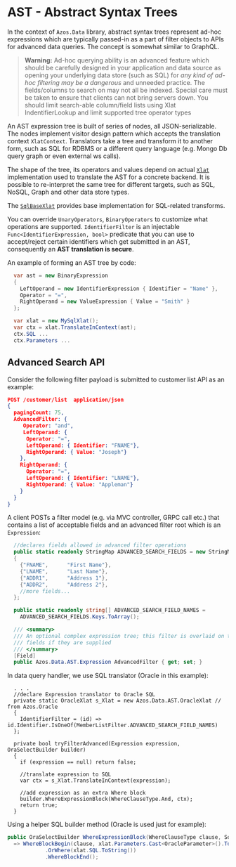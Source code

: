 ﻿# AST - Abstract Syntax Trees

In the context of `Azos.Data` library, abstract syntax trees represent ad-hoc expressions which are typically passed-in as a part of filter objects to APIs for advanced data queries. 
The concept is somewhat similar to GraphQL.

> **Warning:** Ad-hoc querying ability is an advanced feature which should be carefully designed in your application 
> and data source as opening your underlying data store (such as SQL) for *any kind of ad-hoc filtering may be a
> dangerous* and unneeded practice. The fields/columns to search on may not all be indexed. Special care must be taken to 
> ensure that clients can not bring servers down. You should limit search-able column/field lists using Xlat 
> IndentifierLookup and limit supported tree operator types

An AST expression tree is built of series of nodes, all JSON-serializable. The nodes implement visitor design pattern which 
accepts the translation context `XlatContext`. Translators take a tree and transform it to another
form, such as SQL for RDBMS or a different query language (e.g. Mongo Db query graph or even external ws calls).

The shape of the tree, its operators and values depend on actual [`Xlat`](xlat.cs) implementation used to translate
the AST for a concrete backend. It is possible to re-interpret the same tree for different targets, such as SQL, 
NoSQL, Graph and other data store types.

The [`SqlBaseXlat`](SqlBaseXlat.cs) provides base implementation for SQL-related transforms.

You can override `UnaryOperators`, `BinaryOperators` to customize what operations are supported.
`IdentifierFilter` is an injectable `Func<IdentifierExpression, bool>` predicate that you can use to accept/reject
certain identifiers which get submitted in an AST, consequently an **AST translation is secure**.

An example of forming an AST tree by code:
```csharp
  var ast = new BinaryExpression
  {
    LeftOperand = new IdentifierExpression { Identifier = "Name" },
    Operator = "=",
    RightOperand = new ValueExpression { Value = "Smith" }
  };

  var xlat = new MySqlXlat();
  var ctx = xlat.TranslateInContext(ast);
  ctx.SQL ...
  ctx.Parameters ...
```

## Advanced Search API

Consider the following filter payload is submitted to customer list API as an example:
```json
POST /customer/list  application/json
{
  pagingCount: 75,
  AdvancedFilter: {
     Operator: "and",
     LeftOperand: {
      Operator: "=",
      LeftOperand: { Identifier: "FNAME"},
      RightOperand: { Value: "Joseph"}
    },
    RightOperand: {
      Operator: "=",
      LeftOperand: { Identifier: "LNAME"},
      RightOperand: { Value: "Appleman"}
    }
  }
}
```

A client POSTs a filter model (e.g. via MVC controller, GRPC call etc.) that contains a list of acceptable fields and an
advanced filter root which is an `Expression`:
```csharp
  //declares fields allowed in advanced filter operations
  public static readonly StringMap ADVANCED_SEARCH_FIELDS = new StringMap
  {
    {"FNAME",      "First Name"},
    {"LNAME",      "Last Name"},
    {"ADDR1",      "Address 1"},
    {"ADDR2",      "Address 2"},
    //more fields...
  };

  public static readonly string[] ADVANCED_SEARCH_FIELD_NAMES = 
    ADVANCED_SEARCH_FIELDS.Keys.ToArray();

  /// <summary>
  /// An optional complex expression tree; this filter is overlaid on top of other filter 
  /// fields if they are supplied
  /// </summary>
  [Field]
  public Azos.Data.AST.Expression AdvancedFilter { get; set; }
```

In data query handler, we use SQL translator (Oracle in this example):
```CSharp
  . . . 
  //declare Expression translator to Oracle SQL
  private static OracleXlat s_Xlat = new Azos.Data.AST.OracleXlat // from Azos.Oracle
  {
    IdentifierFilter = (id) => id.Identifier.IsOneOf(MemberListFilter.ADVANCED_SEARCH_FIELD_NAMES)
  };

  private bool tryFilterAdvanced(Expression expression, OraSelectBuilder builder)
  {
    if (expression == null) return false;

    //translate expression to SQL
    var ctx = s_Xlat.TranslateInContext(expression);

    //add expression as an extra Where block
    builder.WhereExpressionBlock(WhereClauseType.And, ctx);
    return true;
  }
```

Using a helper SQL builder method (Oracle is used just for example):
```csharp
public OraSelectBuilder WhereExpressionBlock(WhereClauseType clause, SqlXlatContext xlat)
  => WhereBlockBegin(clause, xlat.Parameters.Cast<OracleParameter>().ToArray())
            .OrWhere(xlat.SQL.ToString())
            .WhereBlockEnd();
```

